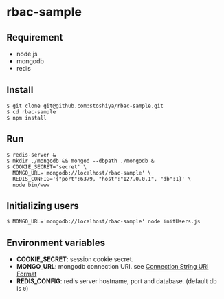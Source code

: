 # rbac-sample

## Requirement

 - node.js
 - mongodb
 - redis

## Install

    $ git clone git@github.com:stoshiya/rbac-sample.git
    $ cd rbac-sample
    $ npm install

## Run

    $ redis-server &
    $ mkdir ./mongodb && mongod --dbpath ./mongodb &
    $ COOKIE_SECRET='secret' \
      MONGO_URL='mongodb://localhost/rbac-sample' \
      REDIS_CONFIG='{"port":6379, "host":"127.0.0.1", "db":1}' \
      node bin/www


## Initializing users

    $ MONGO_URL='mongodb://localhost/rbac-sample' node initUsers.js


## Environment variables

 - **COOKIE_SECRET**: session cookie secret.
 - **MONGO_URL**: mongodb connection URI. see [Connection String URI Format](http://docs.mongodb.org/manual/reference/connection-string/)
 - **REDIS_CONFIG**: redis server hostname, port and database. (default db is `0`)

    